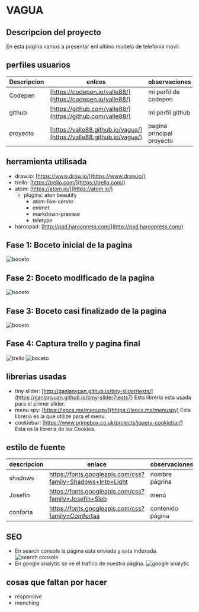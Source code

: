 # VAGUA

## Descripcion del proyecto
En esta pagina vamos a presentar enl ultimo modelo de telefonia movil.


## perfiles usuarios

| Descripcion | enlces |observaciones|
|--------|--------|----|
|     Codepen   | [https://codepen.io/valle88/](https://codepen.io/valle88/)| mi perfil de codepen       |
|github | [https://github.com/valle88/](https://github.com/valle88/)| mi perfil github|
| proyecto| [https://valle88.github.io/vagua/](https://valle88.github.io/vagua/)| pagina principal proyecto|

## herramienta utilisada

- draw.io: [https://www.draw.io/](https://www.draw.io/)
- trello: [https://trello.com/](https://trello.com/)
- atom: [https://atom.io/](https://atom.io/)
  - plugins: aton beautify
    - atom-live-server
    - emmet
    - markdown-preview
    - teletype
- haroopad: [http://pad.haroopress.com/](http://pad.haroopress.com/)

## Fase 1: Boceto inicial de la pagina

![boceto](https://valle88.github.io/vagua/fotos/boceto.png)

## Fase 2: Boceto modificado de la pagina

![boceto](https://valle88.github.io/vagua/fotos/boceto2.png)

## Fase 3: Boceto casi finalizado de la pagina

![boceto](https://valle88.github.io/vagua/fotos/boceto3.png)

## Fase 4: Captura trello y pagina final

![trello](https://valle88.github.io/vagua/fotos/trello.PNG)
![boceto](https://valle88.github.io/vagua/fotos/captura.pagina.png)

## librerias usadas
- tiny slider: [http://ganlanyuan.github.io/tiny-slider/tests/](https://ganlanyuan.github.io/timy-slider7tests7) Esta libreria esta usada para el primer slider.
- menu spy: [https://leocs.me/menuspy](hhtps://leocs.me/menuspy) Esta libreria es la que utilize para el menu.
- cookiebar: [https://www.primebox.co.uk/projects/jquery-cookiebar/] Esta es la libreria de las Cookies.

## estilo de fuente
|descripcion |enlace |observaciones|
|--------|--------|--------|
|shadows|https://fonts.googleapis.com/css?family=Shadows+Into+Light | nombre págrina |
|Josefin|https://fonts.googleapis.com/css?family=Josefin+Slab | menú |
|conforta|https://fonts.googleapis.com/css?family=Comfortaa | contenido página |

## SEO
- En search console la página esta enviada y esta indexada.
![search console](https://valle88.github.io/vagua/fotos/search-console.png)
- En google analytic se ve el trafico de nuestra página.
![google analytic](https://valle88.github.io/vagua/fotos/google-analityc.png)





## cosas que faltan por hacer
- responsive
- menching
